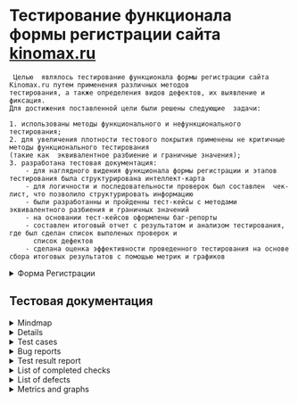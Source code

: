 # <a name="up" /> Тестирование функционала формы регистрации сайта [kinomax.ru](https://kinomax.ru)
```
 Целью  являлось тестирование функционала формы регистрации сайта Kinomax.ru путем применения различных методов
тестирования, а также определения видов дефектов, их выявление и фиксация. 
Для достижения поставленной цели были решены следующие  задачи: 
```
```
1. использованы методы функционального и нефункционального тестирования;
2. для увеличения плотности тестового покрытия применены не критичные  методы функционального тестирования
(такие как  эквивалентное разбиение и граничные значения);
3. разработана тестовая документация:
    - для наглядного видения функционала формы регистрации и этапов тестирования была структурирована интеллект-карта 
    - для логичности и последовательности проверок был составлен  чек-лист, что позволило структурировать информацию
    - были разработанны и пройденны тест-кейсы с методами эквивалентного разбиения и граничных значений
    - на основании тест-кейсов оформлены баг-репорты
    - составлен итоговый отчет с результатом и анализом тестирования, где был сделан список выполеных проверок и
      список дефектов
    - сделана оценка эффективности проведенного тестирования на основе сбора итоговых результатов с помощью метрик и графиков
  ```

<details>
    <summary>Форма Регистрации</summary>
<img src="https://i.ibb.co/3Yz5TGX/2023-12-01-024623.jpg" alt="2023-12-01-024623" border="0"><br>
  
[Наверх](#up)
</details>

## <a name="testings" />Тестовая документация 

<details>
    <summary>Mindmap</summary>
<img src="https://i.ibb.co/G9gwWHw/image.jpg" alt="image" border="0">
</details>

<details>
    <summary>Check list</summary>
Разбили задачи на множество подзадач, упрощая и акцентируя внимание на деталях <br>
<img src="https://i.ibb.co/PYq61fy/1.jpg" alt="1" border="0">
<img src="https://i.ibb.co/5KqhHRY/2.jpg" alt="2" border="0"><br>

[Наверх](#up)
</details>

<details>
    <summary>Test cases</summary>

<img src="https://i.ibb.co/NWw5RMD/1.jpg" alt="1" border="0">
<img src="https://i.ibb.co/5x5bHBx/2.jpg" alt="2" border="0">
<img src="https://i.ibb.co/kmXMb0v/3.jpg" alt="3" border="0">
<img src="https://i.ibb.co/3Sh0DFx/4.jpg" alt="4" border="0">
<img src="https://i.ibb.co/xFnFNpr/5.jpg" alt="5" border="0"><br>

[Наверх](#up)
</details>

<details>
    <summary>Bug reports</summary>

<img src="https://i.ibb.co/dfD9wq9/1.jpg" alt="1" border="0">
<img src="https://i.ibb.co/L6z7trg/2.jpg" alt="2" border="0">
<img src="https://i.ibb.co/rmZnqmy/3.jpg" alt="3" border="0">
<img src="https://i.ibb.co/j8vJVhq/4.jpg" alt="4" border="0">

[Наверх](#up)
</details>

<details>
    <summary>Test result report</summary>
  
## Отчет о тестировании формы регистрации сайта [kinomax.ru](https://kinomax.ru) <br>
  
 ### Введение.<br>
В данном отчете представлены выводы по результатам испытаний, также общая статистика по  найденным дефектам, которые были выявлены в результате тестирования и составленной тестовой документации. <br>
Основной задачей было проведение  тестирования  функционала формы регистрации сайта [kinomax.ru](https://kinomax.ru), а так же ее корректного отображения на различных устройствах (Desktop, mobile device, emulator) и в разных браузерах.
  
### Описание объекта тестирования.<br>
Был протестирован модуль формы регистрации сайта [kinomax.ru](https://kinomax.ru) со следующими подмодулями:<br>
-Текстовые поля ввода:   Введите ваш email; Введите ваше имя; Введите вашу Фамилию; Введите пароль; Подтвердите пароль<br>
-Кнопка выпадающего списка (drop-down button) с выбором пола<br>
-Чек-боксы: "О новостях компании" ; "Политика конфиденциальности"<br>
  
### Тестовое окружение:<br>
Тестирование было проведено: в 2-ух браузерах: Yandex Браузер 22.9.1.1095  и  Mozila Firefox;  на системе OS Windows 11 ( разрешение: 1920 x 1080) <br>
Мобильное тестирование  проведено на девайсе: Huawei p smart 9 (разр: 2160х1080)<br>
Во время тестирования использовались инструменты: Developer Tools<br>
  
### Описание процесса тестирования<br>
В рамках тестирования  были проведены следующие виды тестирования: <br>
-Функциональное тестирование: дымовое smoke; не критическое функциональное тестирование (проверка полей на ввод данных методами эквивалентного разбиения и граничных значений); позитивное и негативное тестирование.<br>
-Нефункциональное: UI тестирование; тестирование удобства использования (Usability); тестирование безопасности; тестирование локализации; кроссплатформенность и кроссбраузерность;<br>
-Дополнительно проводилось ad-hoc тестирование и тестирование прерывания (для мобильного устройства)<br>
Не проводилось тестирование : Производительности<br>

### Статистика по дефектам. <br>
Было создано 40 тест-кейсов. Из которых 19 имеют статус "passed", 20 "failed" и 1 "blocked". В период испытаний был выявлен 21 дефект. Из них 2 критических, 16 средней важности и 3 тривиальных. [Список дефектов](#list-of-defects) приведен ниже. Так же для большей эффективности отслеживания дефектов и улучшения качества 
продукта  были выбраны и составлены необходимые [метрики и графики](#metrics-and-graphs). <br> 
  
### Рекомендации. <br>
 По результатам тестирования формы регистрации, можно сделать следующие выводы: в целом основные функции  модуль выполняет успешно, но с некоторыми замечаниями по пользовательскому интерфейсу и удобству использования.  При вводе невалидных значений в поля отсутствуют подсказки, либо они являются некорректными  и имеют разногласие в оповещениях с фактически введенными данными.  Приходится заполнять всю форму целиком и уже потом пытаться понять, в каких полях допущена ошибка.  Есть и критические дефекты, которые рекомендуется устранить в первую очередь - особенно, это касается  удобства использования на доступность. Например, для людей со слабым зрением при увеличении масштаба в десктопной версии, регистрация становится затруднительной, страница не прокручивается и исчезает кнопка "зарегистрироваться". Также критическая проблема возникает при перемещении при помощи клавиш TAB и Enter, - пытаясь выбрать обязательный чек-бокс "Пользовательское соглашение" и завершить регистрацию, нас вместо этого перебрасывает на ссылки, потому что велика область кликабельности чек-бокса и не происходит выделение этого модуля  при табуляции. 

 [Наверх](#up)
</details>

<details>
    <summary>List of completed checks</summary>

<img src="https://i.ibb.co/DfXLvFb/1.jpg" alt="1" border="0">
<img src="https://i.ibb.co/4dR208r/2.jpg" alt="2" border="0">
<img src="https://i.ibb.co/c2fyQ50/3.jpg" alt="3" border="0">

 [Наверх](#up)
</details>


<details>
    <summary>List of defects</summary>

<img src="https://i.ibb.co/k6N7L3B/1.jpg" alt="1" border="0">
<img src="https://i.ibb.co/vPT8KjJ/2.jpg" alt="2" border="0">

 [Наверх](#up)
</details>

<details>
    <summary> Metrics and graphs</summary>
<img src="https://i.ibb.co/j68QCnM/Untitled-1.jpg" alt="Untitled-1" border="0">

[Наверх](#up)
</details>






